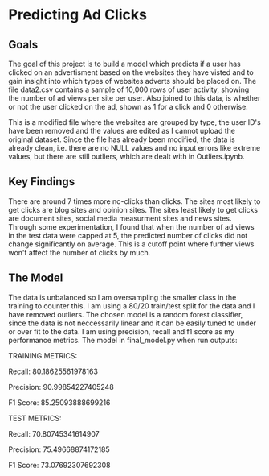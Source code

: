 # Predicting Ad Clicks

## Goals

The goal of this project is to build a model which predicts if a user has clicked on an advertisment based on the websites they have visted and to gain insight into which types of websites adverts should be placed on.
The file data2.csv contains a sample of 10,000 rows of user activity, showing the number of ad views per site per user. Also joined to this data, is whether or not the user clicked on the ad, shown as 1 for a click and 0 otherwise.

This is a modified file where the websites are grouped by type, the user ID's have been removed and the values are edited as I cannot upload the original dataset.
Since the file has already been modified, the data is already clean, i.e. there are no NULL values and no input errors like extreme values, but there are still outliers, which are dealt with in Outliers.ipynb.

## Key Findings

There are around 7 times more no-clicks than clicks.
The sites most likely to get clicks are blog sites and opinion sites.
The sites least likely to get clicks are document sites, social media measurment sites and news sites.
Through some experimentation, I found that when the number of ad views in the test data were capped at 5, the predicted number of clicks did not change significantly on average. This is a cutoff point where further views won't affect the number of clicks by much.

## The Model

The data is unbalanced so I am oversampling the smaller class in the training to counter this. I am using a 80/20 train/test split for the data and I have removed outliers. The chosen model is a random forest classifier, since the data is not neccessarily linear and it can be easily tuned to under or over fit to the data. I am using precision, recall and f1 score as my performance metrics. The model in final_model.py when run outputs:

TRAINING METRICS: 
 
Recall: 80.18625561978163

Precision: 90.99854227405248

F1 Score: 85.25093888699216


TEST METRICS: 
 
Recall: 70.80745341614907

Precision: 75.49668874172185

F1 Score: 73.07692307692308
